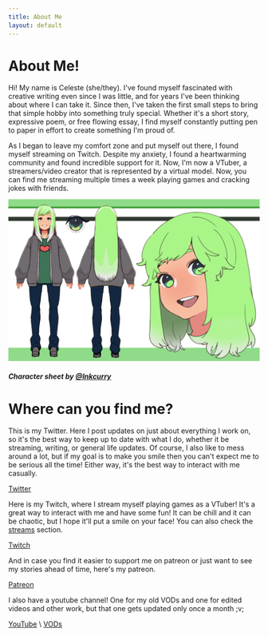 ```yaml
---
title: About Me
layout: default
---
```

# About Me! #

Hi! My name is Celeste (she/they). I've found myself fascinated with creative writing even since I was little, and for years I've been thinking about where I can take it. Since then, I've taken the first small steps to bring that simple hobby into something truly special. Whether it's a short story, expressive poem, or free flowing essay, I find myself constantly putting pen to paper in effort to create something I'm proud of.

As I began to leave my comfort zone and put myself out there, I found myself streaming on Twitch. Despite my anxiety, I found a heartwarming community and found incredible support for it. Now, I'm now a VTuber, a streamers/video creator that is represented by a virtual model. Now, you can find me streaming multiple times a week playing games and cracking jokes with friends.

![Image](/assets/charsheet.png)

##### Character sheet by [@Inkcurry](https://twitter.com/Inkcurry)

# Where can you find me? #

This is my Twitter. Here I post updates on just about everything I work on, so it's the best way to keep up to date with what I do, whether it be streaming, writing, or general life updates. Of course, I also like to mess around a lot, but if my goal is to make you smile then you can't expect me to be serious all the time! Either way, it's the best way to interact with me casually.

[Twitter](https://twitter.com/celestestarlite)

Here is my Twitch, where I stream myself playing games as a VTuber! It's a great way to interact with me and have some fun! It can be chill and it can be chaotic, but I hope it'll put a smile on your face! You can also check the [streams](other) section.

[Twitch](https://www.twitch.tv/celestestarlite)

And in case you find it easier to support me on patreon or just want to see my stories ahead of time, here's my patreon.

[Patreon](https://www.patreon.com/celestestarlite)

I also have a youtube channel! One for my old VODs and one for edited videos and other work, but that one gets updated only once a month ;v;

[YouTube](https://www.youtube.com/channel/UCv1rnC-EO5UTuYb5pO2622Q) \\
[VODs](https://www.youtube.com/channel/UCoRECiPve1lMf-CPBCHYLAg)

